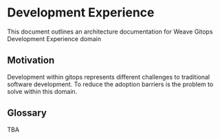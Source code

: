 # Development Experience 
This document outlines an architecture documentation for Weave Gitops Development Experience domain

## Motivation

Development within gitops represents different challenges to traditional software development.
To reduce the adoption barriers is the problem to solve within this domain.

## Glossary

TBA 
